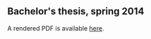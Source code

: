 ## Bachelor's thesis, spring 2014

A rendered PDF is available [here](http://www.cs.helsinki.fi/u/jaleppan/kandi/kandi.pdf).
